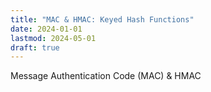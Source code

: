 ```yaml
---
title: "MAC & HMAC: Keyed Hash Functions"
date: 2024-01-01
lastmod: 2024-05-01
draft: true
---
```


Message Authentication Code (MAC) & HMAC